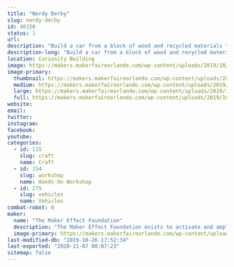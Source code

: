 ```yaml
---
title: "Nerdy Derby"
slug: nerdy-derby
id: 40150
status: 1
url: 
description: "Build a car from a block of wood and recycled materials to race down our custom made track!"
description-long: "Build a car from a block of wood and recycled materials to race down our custom made track!"
location: Curiosity Building
image: https://makers.makerfaireorlando.com/wp-content/uploads/2019/10/48012747717_e33fda61f4_w.jpg
image-primary:
  thumbnail: https://makers.makerfaireorlando.com/wp-content/uploads/2019/10/48012747717_e33fda61f4_w-150x150.jpg
  medium: https://makers.makerfaireorlando.com/wp-content/uploads/2019/10/48012747717_e33fda61f4_w-300x225.jpg
  large: https://makers.makerfaireorlando.com/wp-content/uploads/2019/10/48012747717_e33fda61f4_w.jpg
  full: https://makers.makerfaireorlando.com/wp-content/uploads/2019/10/48012747717_e33fda61f4_w.jpg
website: 
email: 
twitter: 
instagram: 
facebook: 
youtube: 
categories:
  - id: 115
    slug: craft
    name: Craft
  - id: 154
    slug: workshop
    name: Hands-On Workshop
  - id: 275
    slug: vehicles
    name: Vehicles
combat-robot: 0
maker:
  name: "The Maker Effect Foundation"
  description: "The Maker Effect Foundation exists to activate and amplify the efforts of makers as they learn, build and work together in their communities. Our efforts include research, publication, community organization, event production, and startup advisement. The foundation’s community organization and startup efforts are focused on Central Florida, however our research and publication efforts are not limited in scope. The Maker Effect Foundation is a 501(c)(3) public charity. "
  image-primary: https://makers.makerfaireorlando.com/wp-content/uploads/2015/09/candy_making_buttons_at_makerfx-1024x1024.jpg
last-modified-db: "2019-10-26 17:52:34"
last-exported: "2020-11-07 08:07:23"
sitemap: false
---
```


